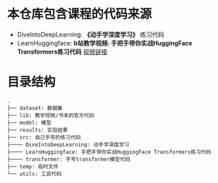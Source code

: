 # 本仓库包含课程的代码来源
* DiveIntoDeepLearning: **《动手学深度学习》** 练习代码
* LearnHuggingface: **b站教学视频: 手把手带你实战HuggingFace Transformers练习代码** [视频链接](https://www.bilibili.com/video/BV1ma4y1g791/?spm_id_from=333.999.0.0)



# 目录结构
```
.
├── dataset: 数据集
├── lib: 教学视频/书本的官方代码
├── model: 模型
├── results: 实验结果
├── src: 自己手写的练习代码
├──── DiveIntoDeepLearning: 动手学深度学习
├──── LearnHuggingface: 手把手带你实战HuggingFace Transformers练习代码
├──── transformer: 手写transformer模型代码
├── temp: 临时文件
└── utils: 工具代码
```